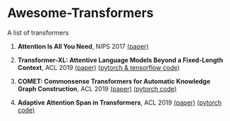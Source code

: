# Awesome-Transformers
A list of transformers

1. **Attention Is All You Need**, NIPS 2017 [(paper)](https://arxiv.org/pdf/1706.03762.pdf) 

1. **Transformer-XL: Attentive Language Models Beyond a Fixed-Length Context**, ACL 2019 [(paper)](https://arxiv.org/pdf/1901.02860.pdf) [(pytorch & tensorflow code)](https://github.com/kimiyoung/transformer-xl)

1. **COMET: Commonsense Transformers for Automatic Knowledge Graph Construction**, ACL 2019 [(paper)](https://arxiv.org/pdf/1906.05317.pdf) [(pytorch code)](https://github.com/atcbosselut/comet-commonsense)

1. **Adaptive Attention Span in Transformers**, ACL 2019 [(paper)](https://arxiv.org/pdf/1905.07799.pdf) [(pytorch code)](https://github.com/facebookresearch/adaptive-span)
